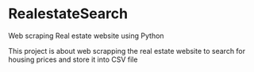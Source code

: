 # RealestateSearch
Web scraping Real estate website using Python

This project is about web scrapping the real estate website to search for housing prices and store it into CSV file
